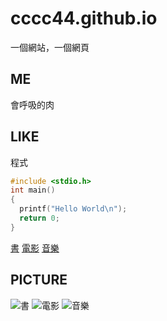 # cccc44.github.io
一個網站，一個網頁

## ME
會呼吸的肉

## LIKE
程式
```C
#include <stdio.h>
int main()
{
  printf("Hello World\n");
  return 0;
}
```
[書](https://zh.wikipedia.org/wiki/%E5%9B%BE%E4%B9%A6)
[電影](https://zh.wikipedia.org/wiki/%E7%94%B5%E5%BD%B1)
[音樂](https://zh.wikipedia.org/wiki/%E9%9F%B3%E4%B9%90)

## PICTURE
![書](https://encrypted-tbn0.gstatic.com/images?q=tbn:ANd9GcTRDtSKdYciDEeQG9AXJF81yCABPalvkg3U2g&usqp=CAU)
![電影](https://movies.yahoo.com.tw/i/o/production/movies/April2020/v7EYYu3DPqQLUOvJpoMg-1080x1920.jpg)
![音樂](https://i.epochtimes.com/assets/uploads/2017/11/background-1797455_1920-450x450.jpg)

